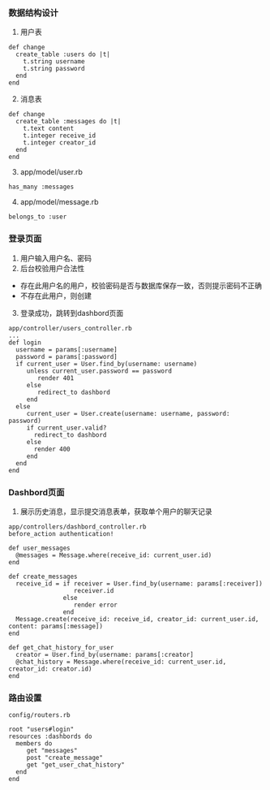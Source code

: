### 数据结构设计
1. 用户表
```
def change
  create_table :users do |t|
    t.string username
    t.string password
  end
end
```
2. 消息表
```
def change
  create_table :messages do |t|
    t.text content
    t.integer receive_id
    t.integer creator_id
  end
end
```
3. app/model/user.rb
```
has_many :messages
```
4. app/model/message.rb
```
belongs_to :user
```
### 登录页面
1. 用户输入用户名、密码
2. 后台校验用户合法性
  * 存在此用户名的用户，校验密码是否与数据库保存一致，否则提示密码不正确
  * 不存在此用户，则创建
3. 登录成功，跳转到dashbord页面
```
app/controller/users_controller.rb
...
def login
  username = params[:username]
  password = params[:password]
  if current_user = User.find_by(username: username)
     unless current_user.password == password
        render 401
     else
        redirect_to dashbord
     end
  else
     current_user = User.create(username: username, password: password)
     if current_user.valid?
       redirect_to dashbord
     else
       render 400
     end
  end
end
```
### Dashbord页面
1. 展示历史消息，显示提交消息表单，获取单个用户的聊天记录
```
app/controllers/dashbord_controller.rb
before_action authentication!

def user_messages
  @messages = Message.where(receive_id: current_user.id)
end

def create_messages
  receive_id = if receiver = User.find_by(username: params[:receiver])
                  receiver.id
               else
                  render error
               end
  Message.create(receive_id: receive_id, creator_id: current_user.id, content: params[:message])
end

def get_chat_history_for_user
  creator = User.find_by(username: params[:creator]
  @chat_history = Message.where(receive_id: current_user.id, creator_id: creator.id)
end

```
### 路由设置
```
config/routers.rb

root "users#login"
resources :dashbords do
  members do
     get "messages"
     post "create_message"
     get "get_user_chat_history"
  end
end
```
